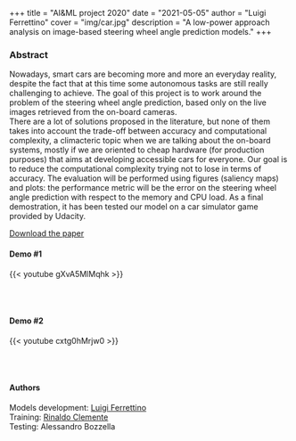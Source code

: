 +++
title = "AI&ML project 2020"
date = "2021-05-05"
author = "Luigi Ferrettino"
cover = "img/car.jpg"
description = "A low-power approach analysis on image-based steering wheel angle prediction models."
+++



### Abstract
Nowadays, smart cars are becoming more and more an everyday reality, despite the fact that at this time some autonomous tasks are still really challenging to achieve. The goal of this project is to work around the problem of the steering wheel angle prediction, based only on the live images retrieved from the on-board cameras.<br>
There are a lot of solutions proposed in the literature, but none of them takes into account the trade-off between accuracy and computational complexity, a climacteric topic when we are talking about the on-board systems, mostly if we are oriented to cheap hardware (for production purposes) that aims at developing accessible cars for everyone. Our goal is to reduce the computational complexity trying not to lose in terms of accuracy. The evaluation will be performed using figures (saliency maps) and plots: the performance metric will be the error on the steering wheel angle prediction with respect to the memory and CPU load. As a final demostration, it has been tested our model on a car simulator game provided by Udacity.

[Download the paper](http://nopesir.github.io/assets/files/nopesir_paper.pdf)

#### Demo #1
{{< youtube gXvA5MlMqhk >}}

<br><br/>
#### Demo #2
{{< youtube cxtg0hMrjw0 >}}

<br><br/>
#### Authors

Models development: [Luigi Ferrettino](https://github.com/nopesir)  
Training: [Rinaldo Clemente](https://github.com/rinaldoclemente)  
Testing: Alessandro Bozzella